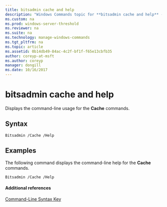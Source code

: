 ```yaml
---
title: bitsadmin cache and help
description: "Windows Commands topic for **bitsadmin cache and help** - Displays the command-line usage for the **Cache** commands."
ms.custom: na
ms.prod: windows-server-threshold
ms.reviewer: na
ms.suite: na
ms.technology: manage-windows-commands
ms.tgt_pltfrm: na
ms.topic: article
ms.assetid: 0b14db49-84ac-4c2f-bf1f-f65e13cbfb35
author: coreyp-at-msft
ms.author: coreyp
manager: dongill
ms.date: 10/16/2017
---
```


# bitsadmin cache and help



Displays the command-line usage for the **Cache** commands.

## Syntax

```
Bitsadmin /Cache /Help 
```

## <a name="BKMK_examples"></a>Examples

The following command displays the command-line help for the **Cache** commands.
```
Bitsadmin /Cache /Help
```

#### Additional references

[Command-Line Syntax Key](command-line-syntax-key.md)